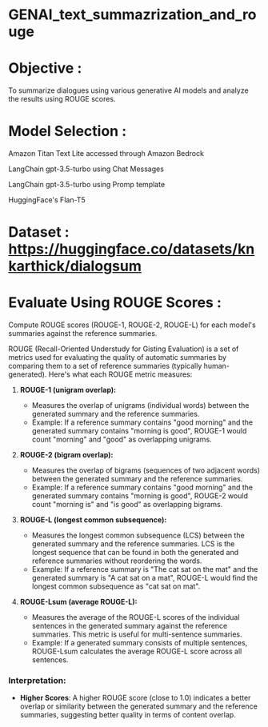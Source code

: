 # GENAI_text_summazrization_and_rouge

# Objective :

To summarize dialogues using various generative AI models and analyze the results using ROUGE scores.

# Model Selection :

Amazon Titan Text Lite accessed through Amazon Bedrock

LangChain gpt-3.5-turbo using Chat Messages

LangChain gpt-3.5-turbo using Promp template

HuggingFace's Flan-T5

# Dataset : https://huggingface.co/datasets/knkarthick/dialogsum

# Evaluate Using ROUGE Scores : 
Compute ROUGE scores (ROUGE-1, ROUGE-2, ROUGE-L) for each model's summaries against the reference summaries.


ROUGE (Recall-Oriented Understudy for Gisting Evaluation) is a set of metrics used for evaluating the quality of automatic summaries by comparing them to a set of reference summaries (typically human-generated). Here's what each ROUGE metric measures:

1. **ROUGE-1 (unigram overlap):**
   - Measures the overlap of unigrams (individual words) between the generated summary and the reference summaries.
   - Example: If a reference summary contains "good morning" and the generated summary contains "morning is good", ROUGE-1 would count "morning" and "good" as overlapping unigrams.

2. **ROUGE-2 (bigram overlap):**
   - Measures the overlap of bigrams (sequences of two adjacent words) between the generated summary and the reference summaries.
   - Example: If a reference summary contains "good morning" and the generated summary contains "morning is good", ROUGE-2 would count "morning is" and "is good" as overlapping bigrams.

3. **ROUGE-L (longest common subsequence):**
   - Measures the longest common subsequence (LCS) between the generated summary and the reference summaries. LCS is the longest sequence that can be found in both the generated and reference summaries without reordering the words.
   - Example: If a reference summary is "The cat sat on the mat" and the generated summary is "A cat sat on a mat", ROUGE-L would find the longest common subsequence as "cat sat on mat".

4. **ROUGE-Lsum (average ROUGE-L):**
   - Measures the average of the ROUGE-L scores of the individual sentences in the generated summary against the reference summaries. This metric is useful for multi-sentence summaries.
   - Example: If a generated summary consists of multiple sentences, ROUGE-Lsum calculates the average ROUGE-L score across all sentences.

### Interpretation:

- **Higher Scores**: A higher ROUGE score (close to 1.0) indicates a better overlap or similarity between the generated summary and the reference summaries, suggesting better quality in terms of content overlap.
